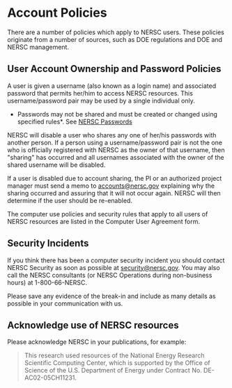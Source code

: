 # Account Policies

There are a number of policies which apply to NERSC users. These
policies originate from a number of sources, such as DOE regulations
and DOE and NERSC management.

## User Account Ownership and Password Policies

A user is given a username (also known as a login name) and associated
password that permits her/him to access NERSC resources.  This
username/password pair may be used by a single individual only.

* Passwords may not be shared and must be created or changed using
specified rules*.  See [NERSC Passwords](passwords.md)

NERSC will disable a user who shares any one of her/his passwords with
another person.  If a person using a username/password pair is not the
one who is officially registered with NERSC as the owner of that
username, then "sharing" has occurred and all usernames associated
with the owner of the shared username will be disabled.

If a user is disabled due to account sharing, the PI or an authorized
project manager must send a memo to accounts@nersc.gov explaining why
the sharing occurred and assuring that it will not occur again. NERSC
will then determine if the user should be re-enabled.

The computer use policies and security rules that apply to all users
of NERSC resources are listed in the Computer User Agreement form.

## Security Incidents

If you think there has been a computer security incident you should
contact NERSC Security as soon as possible at security@nersc.gov.  You
may also call the NERSC consultants (or NERSC Operations during
non-business hours) at 1-800-66-NERSC.

Please save any evidence of the break-in and include as many details
as possible in your communication with us.

## Acknowledge use of NERSC resources

Please acknowledge NERSC in your publications, for example:

>This research used resources of the National Energy Research
>Scientific Computing Center, which is supported by the Office of
>Science of the U.S. Department of Energy under Contract
>No. DE-AC02-05CH11231.

